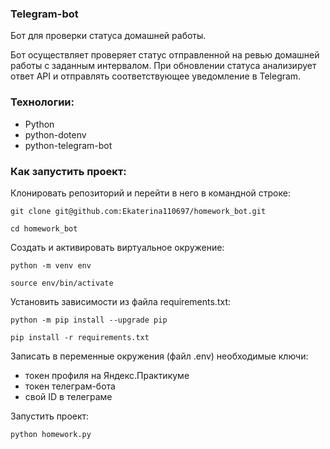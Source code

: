 ### Telegram-bot

Бот для проверки статуса домашней работы.

Бот осуществляет проверяет статус отправленной на ревью домашней работы с заданным интервалом.
При обновлении статуса анализирует ответ API и отправлять соответствующее уведомление в Telegram.

### Технологии:
- Python
- python-dotenv 
- python-telegram-bot 

### Как запустить проект:

Клонировать репозиторий и перейти в него в командной строке:

```
git clone git@github.com:Ekaterina110697/homework_bot.git
```

```
cd homework_bot
```

Cоздать и активировать виртуальное окружение:

```
python -m venv env
```

```
source env/bin/activate
```

Установить зависимости из файла requirements.txt:

```
python -m pip install --upgrade pip
```

```
pip install -r requirements.txt
```

Записать в переменные окружения (файл .env) необходимые ключи:
- токен профиля на Яндекс.Практикуме
- токен телеграм-бота
- свой ID в телеграме


Запустить проект:

```
python homework.py
```

